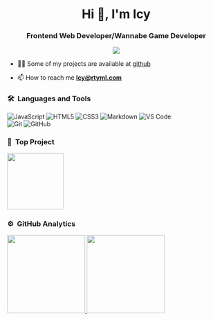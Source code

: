 <h1 align="center">Hi 👋, I'm Icy</h1>
<h3 align="center">Frontend Web Developer/Wannabe Game Developer</h3>
	
<p align="center"> 
	<a align="center" href="ppsholy.github.io"><img src="https://img.shields.io/badge/ppsholy.github.io-website-lightgrey?style=flat-square&logo=Accenture"/></a>
</p>

- 👨‍💻 Some of my projects are available at [github](https://github.com/IcyonGit?tab=repositories)


- 📫 How to reach me 
  **Icy@rtyml.com**


	
### 🛠 &nbsp;Languages and Tools

![JavaScript](https://img.shields.io/badge/-JavaScript-%23F7DF1C?style=for-the-badge&logo=javascript&logoColor=000000&labelColor=%23F7DF1C&color=%23FFCE5A)
![HTML5](https://img.shields.io/badge/-HTML5-%23E44D27?style=for-the-badge&logo=html5&logoColor=ffffff)
![CSS3](https://img.shields.io/badge/-CSS3-%231572B6?style=for-the-badge&logo=css3)
![Markdown](https://img.shields.io/badge/Markdown-000000?style=for-the-badge&logo=markdown&logoColor=white)
![VS Code](http://img.shields.io/badge/-VS%20Code-007ACC?style=for-the-badge&logo=visual-studio-code&logoColor=ffffff)
<br/>
![Git](https://img.shields.io/badge/-Git-%23F05032?style=for-the-badge&logo=git&logoColor=%23ffffff)
![GitHub](https://img.shields.io/badge/-GitHub-181717?style=for-the-badge&logo=github)
<br>
 ### 🌌  &nbsp;Top Project 
<a href="ppsholy.github.io">
  <img height="130em" src="https://github-readme-stats.vercel.app/api/pin/?username=ppsholy&repo=ppsholy.github.io&theme=react"/>
</a> 



### ⚙️ &nbsp;GitHub Analytics

<p align="left">
<a href="https://github.com/Icyongit">
  <img height="180em" src="https://github-readme-stats-eight-theta.vercel.app/api?username=IcyonGit&show_icons=true&theme=react&include_all_commits=true&count_private=true"/>
  <img height="180em" src="https://github-readme-stats-eight-theta.vercel.app/api/top-langs/?username=IcyonGit&layout=compact&langs_count=8&theme=react"/>
</a>
</p>

